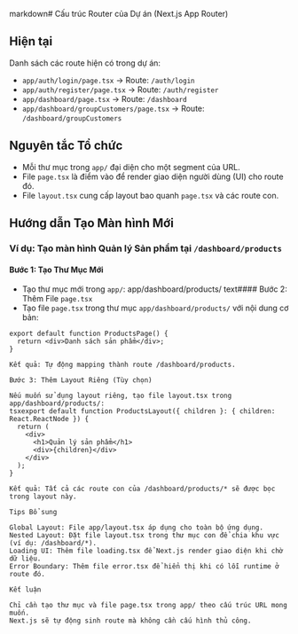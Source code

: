 markdown# Cấu trúc Router của Dự án (Next.js App Router)

## Hiện tại
Danh sách các route hiện có trong dự án:
- `app/auth/login/page.tsx` → Route: `/auth/login`
- `app/auth/register/page.tsx` → Route: `/auth/register`
- `app/dashboard/page.tsx` → Route: `/dashboard`
- `app/dashboard/groupCustomers/page.tsx` → Route: `/dashboard/groupCustomers`

## Nguyên tắc Tổ chức
- Mỗi thư mục trong `app/` đại diện cho một segment của URL.
- File `page.tsx` là điểm vào để render giao diện người dùng (UI) cho route đó.
- File `layout.tsx` cung cấp layout bao quanh `page.tsx` và các route con.

## Hướng dẫn Tạo Màn hình Mới
### Ví dụ: Tạo màn hình Quản lý Sản phẩm tại `/dashboard/products`

#### Bước 1: Tạo Thư Mục Mới
- Tạo thư mục mới trong `app/`:
app/dashboard/products/
text#### Bước 2: Thêm File `page.tsx`
- Tạo file `page.tsx` trong thư mục `app/dashboard/products/` với nội dung cơ bản:
```tsx
export default function ProductsPage() {
  return <div>Danh sách sản phẩm</div>;
}

Kết quả: Tự động mapping thành route /dashboard/products.

Bước 3: Thêm Layout Riêng (Tùy chọn)

Nếu muốn sử dụng layout riêng, tạo file layout.tsx trong app/dashboard/products/:
tsxexport default function ProductsLayout({ children }: { children: React.ReactNode }) {
  return (
    <div>
      <h1>Quản lý sản phẩm</h1>
      <div>{children}</div>
    </div>
  );
}

Kết quả: Tất cả các route con của /dashboard/products/* sẽ được bọc trong layout này.

Tips Bổ sung

Global Layout: File app/layout.tsx áp dụng cho toàn bộ ứng dụng.
Nested Layout: Đặt file layout.tsx trong thư mục con để chia khu vực (ví dụ: /dashboard/*).
Loading UI: Thêm file loading.tsx để Next.js render giao diện khi chờ dữ liệu.
Error Boundary: Thêm file error.tsx để hiển thị khi có lỗi runtime ở route đó.

Kết luận

Chỉ cần tạo thư mục và file page.tsx trong app/ theo cấu trúc URL mong muốn.
Next.js sẽ tự động sinh route mà không cần cấu hình thủ công.